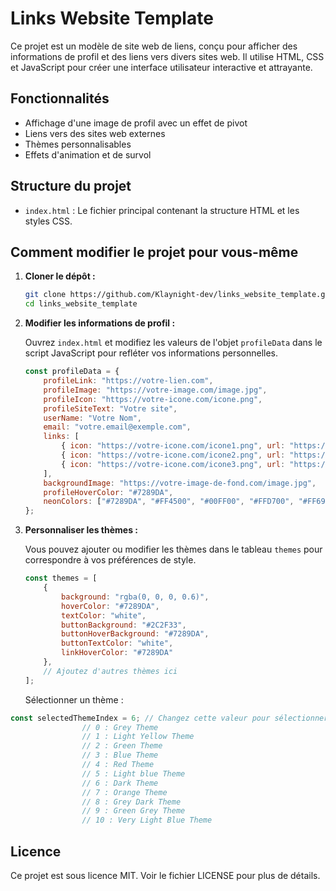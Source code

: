 # Links Website Template

Ce projet est un modèle de site web de liens, conçu pour afficher des informations de profil et des liens vers divers sites web. Il utilise HTML, CSS et JavaScript pour créer une interface utilisateur interactive et attrayante.

## Fonctionnalités

- Affichage d'une image de profil avec un effet de pivot
- Liens vers des sites web externes
- Thèmes personnalisables
- Effets d'animation et de survol

## Structure du projet

- `index.html` : Le fichier principal contenant la structure HTML et les styles CSS.

## Comment modifier le projet pour vous-même

1. **Cloner le dépôt :**

   ```sh
   git clone https://github.com/Klaynight-dev/links_website_template.git
   cd links_website_template
   ```

2. **Modifier les informations de profil :**

   Ouvrez ``index.html`` et modifiez les valeurs de l'objet `profileData` dans le script JavaScript pour refléter vos informations personnelles.

   ```js
   const profileData = {
       profileLink: "https://votre-lien.com",
       profileImage: "https://votre-image.com/image.jpg",
       profileIcon: "https://votre-icone.com/icone.png",
       profileSiteText: "Votre site",
       userName: "Votre Nom",
       email: "votre.email@exemple.com",
       links: [
           { icon: "https://votre-icone.com/icone1.png", url: "https://votre-lien1.com", text: "Lien 1" },
           { icon: "https://votre-icone.com/icone2.png", url: "https://votre-lien2.com", text: "Lien 2" },
           { icon: "https://votre-icone.com/icone3.png", url: "https://votre-lien3.com", text: "Lien 3" }
       ],
       backgroundImage: "https://votre-image-de-fond.com/image.jpg",
       profileHoverColor: "#7289DA",
       neonColors: ["#7289DA", "#FF4500", "#00FF00", "#FFD700", "#FF69B4"]
   };
   ```

3. **Personnaliser les thèmes :**

   Vous pouvez ajouter ou modifier les thèmes dans le tableau `themes` pour correspondre à vos préférences de style.

   ```js
   const themes = [
       {
           background: "rgba(0, 0, 0, 0.6)",
           hoverColor: "#7289DA",
           textColor: "white",
           buttonBackground: "#2C2F33",
           buttonHoverBackground: "#7289DA",
           buttonTextColor: "white",
           linkHoverColor: "#7289DA"
       },
       // Ajoutez d'autres thèmes ici
   ];
   ```
   Sélectionner un thème :

```js
const selectedThemeIndex = 6; // Changez cette valeur pour sélectionner un autre thème
                // 0 : Grey Theme
                // 1 : Light Yellow Theme
                // 2 : Green Theme
                // 3 : Blue Theme
                // 4 : Red Theme
                // 5 : Light blue Theme
                // 6 : Dark Theme
                // 7 : Orange Theme
                // 8 : Grey Dark Theme
                // 9 : Green Grey Theme
                // 10 : Very Light Blue Theme
```

## Licence

Ce projet est sous licence MIT. Voir le fichier LICENSE pour plus de détails.
